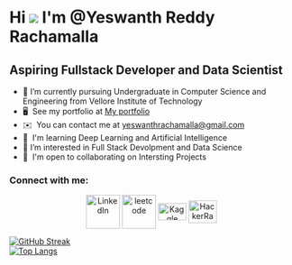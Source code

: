 
Hi ![](https://user-images.githubusercontent.com/18350557/176309783-0785949b-9127-417c-8b55-ab5a4333674e.gif)  I'm @Yeswanth Reddy Rachamalla
=================================================================================================================================================

Aspiring Fullstack Developer and Data Scientist
-----------------------------------------
*   🌱 I’m currently pursuing Undergraduate in Computer Science and Engineering from Vellore Institute of Technology
*   🖥️  See my portfolio at [My portfolio](http://yeswanthreddyrachamalla.netlify.app/)
*   ✉️  You can contact me at [yeswanthrachamalla@gmail.com](mailto:yeswanthrachamalla@gmail.com)
*   🧠  I'm learning Deep Learning and Artificial Intelligence
*   👀  I’m interested in Full Stack Devolpment and Data Science
*   🤝  I'm open to collaborating on Intersting Projects

<h3>Connect with me:</h3>
<p align="center">
<a href="https://www.linkedin.com/in/yeswanth-reddy-rachamalla/" target="_blank"><img align="center" src="https://static.vecteezy.com/system/resources/previews/018/930/587/original/linkedin-logo-linkedin-icon-transparent-free-png.png" alt="LinkedIn" height="60" width="60" /></a>
<a href="https://leetcode.com/YeswanthReddy/" target="blank"><img align="center" src="https://leetcode.com/static/images/LeetCode_logo_rvs.png" alt="leetcode" height="60" width="60" /></a>
<a href="https://www.kaggle.com/yeswanthrachamalla" target="blank"><img align="center" src="https://cdn4.iconfinder.com/data/icons/logos-and-brands/512/189_Kaggle_logo_logos-512.png" alt="Kaggle" height="30" width="50" /></a>
<a href="https://www.hackerrank.com/YeswanthReddy1" target="blank"><img align="center" src="https://upload.wikimedia.org/wikipedia/commons/thumb/4/40/HackerRank_Icon-1000px.png/800px-HackerRank_Icon-1000px.png" alt="HackerRank" height="40" width="50" /></a>
</p>

[![GitHub Streak](https://github-readme-streak-stats.herokuapp.com?user=RachamallaYeswanthReddy&theme=dark&hide_border=true)](https://git.io/streak-stats)<br>
[![Top Langs](https://github-readme-stats.vercel.app/api/top-langs/?username=RachamallaYeswanthReddy&layout=compact&theme=vision-friendly-dark)](https://github.com/anuraghazra/github-readme-stats)
